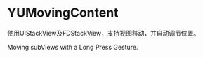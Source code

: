 # YUMovingContent
使用UIStackView及FDStackView，支持视图移动，并自动调节位置。

Moving subViews with a Long Press Gesture.